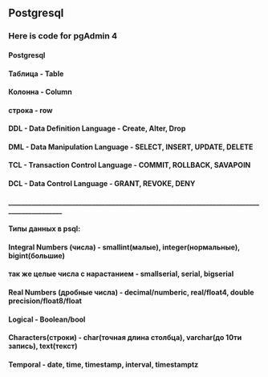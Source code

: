 ## Postgresql

### Here is code for pgAdmin 4

####    			Postgresql 
#### Таблица - Table
#### Колонна - Column
#### строка - row

#### DDL - Data Definition Language - Create, Alter, Drop
#### DML - Data Manipulation Language - SELECT, INSERT, UPDATE, DELETE
#### TCL - Transaction Control Language - COMMIT, ROLLBACK, SAVAPOIN
#### DCL - Data Control Language - GRANT, REVOKE, DENY
#### ___________________________________________________________________________________________
#### Типы данных в psql:

#### Integral Numbers (числа) - smallint(малые), integer(нормальные), bigint(большие)
####    		так же целые числа с нарастанием - smallserial, serial, bigserial
   		
#### Real Numbers (дробные числа) - decimal/numberic, real/float4, double precision/float8/float

#### Logical - Boolean/bool 

#### Characters(строки) - char(точная длина столбца), varchar(до 10ти запись), text(текст)

#### Temporal - date, time, timestamp, interval, timestamptz